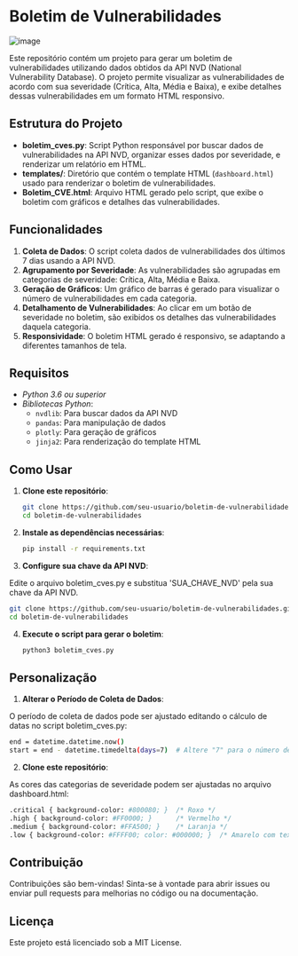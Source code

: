 # Boletim de Vulnerabilidades

![image](https://github.com/user-attachments/assets/f1585171-1e05-496d-8e92-edf46d88dfd6)

Este repositório contém um projeto para gerar um boletim de vulnerabilidades utilizando dados obtidos da API NVD (National Vulnerability Database). 
O projeto permite visualizar as vulnerabilidades de acordo com sua severidade (Crítica, Alta, Média e Baixa), e exibe detalhes dessas vulnerabilidades em um formato HTML responsivo.

## Estrutura do Projeto

- **boletim_cves.py**: Script Python responsável por buscar dados de vulnerabilidades na API NVD, organizar esses dados por severidade, e renderizar um relatório em HTML.
- **templates/**: Diretório que contém o template HTML (`dashboard.html`) usado para renderizar o boletim de vulnerabilidades.
- **Boletim_CVE.html**: Arquivo HTML gerado pelo script, que exibe o boletim com gráficos e detalhes das vulnerabilidades.

## Funcionalidades

1. **Coleta de Dados**: O script coleta dados de vulnerabilidades dos últimos 7 dias usando a API NVD.
2. **Agrupamento por Severidade**: As vulnerabilidades são agrupadas em categorias de severidade: Crítica, Alta, Média e Baixa.
3. **Geração de Gráficos**: Um gráfico de barras é gerado para visualizar o número de vulnerabilidades em cada categoria.
4. **Detalhamento de Vulnerabilidades**: Ao clicar em um botão de severidade no boletim, são exibidos os detalhes das vulnerabilidades daquela categoria.
5. **Responsividade**: O boletim HTML gerado é responsivo, se adaptando a diferentes tamanhos de tela.

## Requisitos

- *Python 3.6 ou superior*
- *Bibliotecas Python*:
  - `nvdlib`: Para buscar dados da API NVD
  - `pandas`: Para manipulação de dados
  - `plotly`: Para geração de gráficos
  - `jinja2`: Para renderização do template HTML

## Como Usar

1. **Clone este repositório**:
   ```bash
   git clone https://github.com/seu-usuario/boletim-de-vulnerabilidades.git
   cd boletim-de-vulnerabilidades
   ```
   
2. **Instale as dependências necessárias**:
   ```bash
   pip install -r requirements.txt
   ```
   
3. **Configure sua chave da API NVD**:

Edite o arquivo boletim_cves.py e substitua 'SUA_CHAVE_NVD' pela sua chave da API NVD.

   ```bash
   git clone https://github.com/seu-usuario/boletim-de-vulnerabilidades.git
   cd boletim-de-vulnerabilidades
   ```

4. **Execute o script para gerar o boletim**:
   ```bash
   python3 boletim_cves.py
   ```

## Personalização

1. **Alterar o Período de Coleta de Dados**:

O período de coleta de dados pode ser ajustado editando o cálculo de datas no script boletim_cves.py:

   ```bash
   end = datetime.datetime.now()
   start = end - datetime.timedelta(days=7)  # Altere "7" para o número de dias desejado
   ```
   
2. **Clone este repositório**:

As cores das categorias de severidade podem ser ajustadas no arquivo dashboard.html:

   ```bash
.critical { background-color: #800080; }  /* Roxo */
.high { background-color: #FF0000; }      /* Vermelho */
.medium { background-color: #FFA500; }    /* Laranja */
.low { background-color: #FFFF00; color: #000000; }  /* Amarelo com texto preto */
   ```

## Contribuição

Contribuições são bem-vindas! Sinta-se à vontade para abrir issues ou enviar pull requests para melhorias no código ou na documentação.

## Licença

Este projeto está licenciado sob a MIT License.
